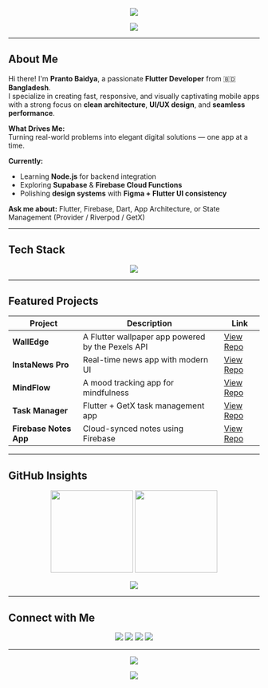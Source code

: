 <!-- Hi there, I'm Pranto Baidya -->
<p align="center">
  <img src="https://readme-typing-svg.herokuapp.com?font=Poppins&weight=600&size=28&duration=2500&pause=1000&color=00C9A7,92FE9D,00F5A0&center=true&vCenter=true&width=650&lines=Hey+There!+👋;I'm+Pranto+Baidya;A+Passionate+Flutter+Developer;Crafting+Clean+%26+Beautiful+Apps;Welcome+to+My+Creative+Space!">
</p>

<p align="center"> <img src="https://capsule-render.vercel.app/api?type=soft&color=gradient&height=120&text=+Flutter%20Developer+%7C+Mobile+App+Enthusiast+%7C+Tech%20Explorer&fontAlign=50&fontAlignY=50&fontSize=25&animation=twinkling"/> </p>

---

## About Me  

Hi there! I'm **Pranto Baidya**, a passionate **Flutter Developer** from 🇧🇩 **Bangladesh**.  
I specialize in creating fast, responsive, and visually captivating mobile apps with a strong focus on **clean architecture**, **UI/UX design**, and **seamless performance**.  

**What Drives Me:**  
Turning real-world problems into elegant digital solutions — one app at a time.  

**Currently:**  
- Learning **Node.js** for backend integration  
- Exploring **Supabase** & **Firebase Cloud Functions**  
- Polishing **design systems** with **Figma + Flutter UI consistency**  

**Ask me about:** Flutter, Firebase, Dart, App Architecture, or State Management (Provider / Riverpod / GetX)    

---

## Tech Stack  

<p align="center">
  <img src="https://skillicons.dev/icons?i=dart,javascript,flutter,firebase,nodejs,expressjs,mongodb,github,androidstudio,vscode,figma,postman&perline=6" />
</p>

---

## Featured Projects  
| Project | Description | Link |
|------------|----------------|--------|
| **WallEdge** | A Flutter wallpaper app powered by the Pexels API | [View Repo](https://github.com/Pranto-Baidya/WallEdge_Flutter-Wallpaper-App) |
| **InstaNews Pro** | Real-time news app with modern UI | [View Repo](https://github.com/Pranto-Baidya/InstaNews_Pro) |
| **MindFlow** | A mood tracking app for mindfulness | [View Repo](https://github.com/Pranto-Baidya/mindflow_mood_tracker_app) |
| **Task Manager** | Flutter + GetX task management app | [View Repo](https://github.com/Pranto-Baidya/Task-Manager-With-Getx) |
| **Firebase Notes App** | Cloud-synced notes using Firebase | [View Repo](https://github.com/Pranto-Baidya/firebase_note_app) |

---

## GitHub Insights  

<p align="center">
  <img src="https://github-readme-stats.vercel.app/api?username=Pranto-Baidya&show_icons=true&theme=tokyonight&hide_border=true&bg_color=0D1117&title_color=00FFA3&icon_color=00C6FF" height="165" />
  <img src="https://github-readme-stats.vercel.app/api/top-langs/?username=Pranto-Baidya&layout=compact&theme=tokyonight&hide_border=true&bg_color=0D1117&title_color=00FFA3" height="165" />
</p>

<p align="center">
  <img src="https://github-readme-streak-stats.herokuapp.com?user=Pranto-Baidya&theme=tokyonight&hide_border=true&background=0D1117&fire=00FFA3&ring=007BFF&currStreakLabel=00FFA3" />
</p>

---

## Connect with Me  

<p align="center">
  <a href="https://www.linkedin.com/in/prantobaidya/"><img src="https://img.shields.io/badge/LinkedIn-0A66C2?style=for-the-badge&logo=linkedin&logoColor=white"/></a>
  <a href="https://leetcode.com/u/yqvg8khQnW/"><img src="https://img.shields.io/badge/LeetCode-F89F1B?style=for-the-badge&logo=leetcode&logoColor=white"/></a>
  <a href="mailto:prantobaidya5@gmail.com"><img src="https://img.shields.io/badge/Gmail-EA4335?style=for-the-badge&logo=gmail&logoColor=white"/></a>
  <a href="https://github.com/Pranto-Baidya"><img src="https://img.shields.io/badge/GitHub-171515?style=for-the-badge&logo=github&logoColor=white"/></a>
</p>

---

<p align="center">
  <img src="https://komarev.com/ghpvc/?username=Pranto-Baidya&label=Profile+Views&color=00FFA3&style=for-the-badge" />
</p>

<p align="center"> <img src="https://capsule-render.vercel.app/api?type=waving&color=gradient&height=100&section=footer&text=+Thanks+for+visiting!+&fontAlign=50&fontSize=20&fontAlignY=70&fontColor=000000"/> </p>
